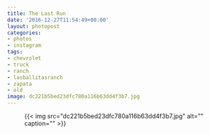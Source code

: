 ```yaml
---
title: The Last Run
date: '2016-12-27T11:54:49+00:00'
layout: photopost
categories:
- photos
- instagram
tags:
- chevrolet
- truck
- ranch
- lasballitasranch
- zapata
- old
image: dc221b5bed23dfc780a116b63dd4f3b7.jpg
---
```


<figure class="photo photo--square">
  {{< img src="dc221b5bed23dfc780a116b63dd4f3b7.jpg" alt="" caption="" >}}

</figure>




